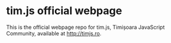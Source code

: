 # tim.js official webpage

This is the official webpage repo for tim.js, Timișoara JavaScript Community, available at http://timjs.ro.
